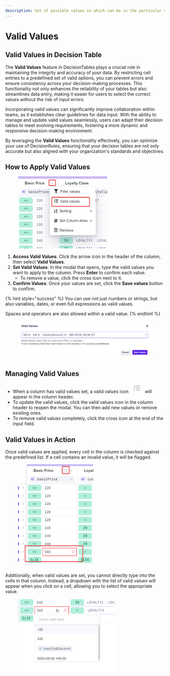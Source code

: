 ```yaml
---
description: Set of possible values in which can be in the particular columns
---
```


# Valid Values

## Valid Values in Decision Table

The **Valid Values** feature in DecisionTables plays a crucial role in maintaining the integrity and accuracy of your data. By restricting cell entries to a predefined set of valid options, you can prevent errors and ensure consistency across your decision-making processes. This functionality not only enhances the reliability of your tables but also streamlines data entry, making it easier for users to select the correct values without the risk of input errors.

Incorporating valid values can significantly improve collaboration within teams, as it establishes clear guidelines for data input. With the ability to manage and update valid values seamlessly, users can adapt their decision tables to meet evolving requirements, fostering a more dynamic and responsive decision-making environment.

By leveraging the **Valid Values** functionality effectively, you can optimize your use of DecisionRules, ensuring that your decision tables are not only accurate but also aligned with your organization's standards and objectives.

## How to Apply Valid Values

<figure><img src="../../.gitbook/assets/valid values menu.png" alt="" width="282"><figcaption></figcaption></figure>

1. **Access Valid Values**: Click the arrow icon in the header of the column, then select **Valid Values**.
2. **Set Valid Values**: In the modal that opens, type the valid values you want to apply to the column. Press **Enter** to confirm each value.
   * To remove a value, click the cross icon next to it.
3. **Confirm Values**: Once your values are set, click the **Save values** button to confirm.

{% hint style="success" %}
You can use not just numbers or strings, but also variables, dates, or even full expressions as valid values.&#x20;

Spaces and operators are also allowed within a valid value.
{% endhint %}

<figure><img src="../../.gitbook/assets/valid values modal.png" alt=""><figcaption></figcaption></figure>

## Managing Valid Values

* When a column has valid values set, a valid values icon <img src="../../.gitbook/assets/image (1) (1) (1).png" alt="" data-size="line"> will appear in the column header.
* To update the valid values, click the valid values icon in the column header to reopen the modal. You can then add new values or remove existing ones.
* To remove valid values completely, click the cross icon at the end of the input field.

## Valid Values in Action

Once valid values are applied, every cell in the column is checked against the predefined list. If a cell contains an invalid value, it will be flagged.

<figure><img src="../../.gitbook/assets/invalid value.png" alt="" width="238"><figcaption></figcaption></figure>

Additionally, when valid values are set, you cannot directly type into the cells in that column. Instead, a dropdown with the list of valid values will appear when you click on a cell, allowing you to select the appropriate value.

<figure><img src="../../.gitbook/assets/valid values dropdown.png" alt="" width="306"><figcaption></figcaption></figure>


